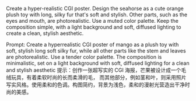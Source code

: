 Create a hyper-realistic CGI poster. Design the seahorse as a cute orange plush toy with long, silky fur that's soft and stylish. 
Other parts, such as the eyes and mouth, are photorealistic. Use a muted color palette.
Keep the composition simple, with a light background and soft, diffused lighting to create a clean, stylish aesthetic.

Prompt: Create a hyperrealistic CGI poster of mango as a plush toy with soft, stylish long soft silky fur, 
while all other parts like the stem and leaves are photorealistic.
Use a tender color palette. The composition is minimalistic, set on a light background with soft, diffused lighting for a clean and stylish aesthetic
提示：创作一张超写实的 CGI 海报，芒果被设计成一个毛绒玩具，有着柔软时尚的长而柔滑的毛，
而其他部分，例如茎和叶，则采用照片写实风格。使用柔和的色调。构图简约，背景为浅色，柔和的漫射光营造出干净时尚的美感。
